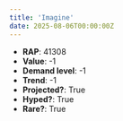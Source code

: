 ```yaml
---
title: 'Imagine'
date: 2025-08-06T00:00:00Z
---
```

- **RAP**: 41308
- **Value**: -1
- **Demand level**: -1
- **Trend**: -1
- **Projected?**: True
- **Hyped?**: True
- **Rare?**: True
